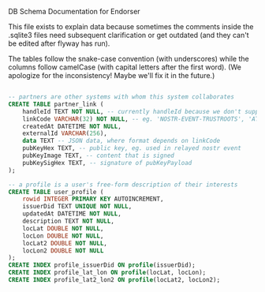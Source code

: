 DB Schema Documentation for Endorser

This file exists to explain data because sometimes the comments inside the
.sqlite3 files need subsequent clarification or get outdated (and they can't
be edited after flyway has run).

The tables follow the snake-case convention (with underscores) while the
columns follow camelCase (with capital letters after the first word).
(We apologize for the inconsistency! Maybe we'll fix it in the future.)

```sql

-- partners are other systems with whom this system collaborates
CREATE TABLE partner_link (
    handleId TEXT NOT NULL, -- currently handleId because we don't support updates to events
    linkCode VARCHAR(32) NOT NULL, -- eg. 'NOSTR-EVENT-TRUSTROOTS', 'ATTEST.SH'
    createdAt DATETIME NOT NULL,
    externalId VARCHAR(256),
    data TEXT -- JSON data, where format depends on linkCode
    pubKeyHex TEXT, -- public key, eg. used in relayed nostr event
    pubKeyImage TEXT, -- content that is signed
    pubKeySigHex TEXT, -- signature of pubKeyPayload
);

-- a profile is a user's free-form description of their interests
CREATE TABLE user_profile (
    rowid INTEGER PRIMARY KEY AUTOINCREMENT,
    issuerDid TEXT UNIQUE NOT NULL,
    updatedAt DATETIME NOT NULL,
    description TEXT NOT NULL,
    locLat DOUBLE NOT NULL,
    locLon DOUBLE NOT NULL,
    locLat2 DOUBLE NOT NULL,
    locLon2 DOUBLE NOT NULL
);
CREATE INDEX profile_issuerDid ON profile(issuerDid);
CREATE INDEX profile_lat_lon ON profile(locLat, locLon);
CREATE INDEX profile_lat2_lon2 ON profile(locLat2, locLon2);
```
